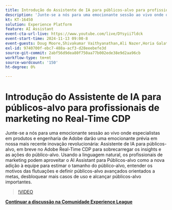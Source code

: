 ```yaml
---
title: Introdução do Assistente de IA para públicos-alvo para profissionais de marketing no Real-Time CDP
description: 'Junte-se a nós para uma emocionante sessão ao vivo onde os especialistas em produtos e engenharia de Adobe darão uma emocionante prévia em nossa mais recente inovação revolucionária: o Assistente de IA para públicos-alvo, em breve no Adobe Real-Time CDP para sobrecarregar os insights e as ações do público-alvo.'
kt: KT-16450
solution: Experience Platform
feature: AI Assistant
event-cta-url-live: https://www.youtube.com/live/DYsyii7ldck
event-start-time: 2024-11-13 09:00-8
event-guests: Doug Moore,Shivakumar Vaithyanathan,Ali Nazer,Horia Galatanu
exl-id: 9740700f-ebc7-488a-acf3-d28eeebefe3d
source-git-commit: 2abf56d9dea80f750aa77b002ede38e9d2aa96cb
workflow-type: tm+mt
source-wordcount: '150'
ht-degree: 0%

---
```


# Introdução do Assistente de IA para públicos-alvo para profissionais de marketing no Real-Time CDP

Junte-se a nós para uma emocionante sessão ao vivo onde especialistas em produtos e engenharia de Adobe darão uma emocionante prévia em nossa mais recente inovação revolucionária: Assistente de IA para públicos-alvo, em breve no Adobe Real-Time CDP para sobrecarregar os insights e as ações do público-alvo. Usando a linguagem natural, os profissionais de marketing podem aproveitar o AI Assistant para Públicos-alvo como a nova adição à equipe para estimar o tamanho do público-alvo, entender os motivos das flutuações e definir públicos-alvo avançados orientados a metas, desbloquear mais casos de uso e alcançar públicos-alvo importantes.

>[!VIDEO](https://video.tv.adobe.com/v/3438012/?quality=12&learn=on)

[**Continuar a discussão na Comunidade Experience League**](https://experienceleaguecommunities.adobe.com/t5/real-time-customer-data-platform/adobe-experience-league-live-introducing-ai-assistant-for/td-p/716720?profile.language=pt)

